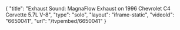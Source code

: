 {
    "title": "Exhaust Sound: MagnaFlow Exhaust on 1996 Chevrolet C4 Corvette 5.7L V-8",
    "type": "solo",
    "layout": "iframe-static",
    "videoId": "6650041",
    "url": "\/tvpembed\/6650041"
}